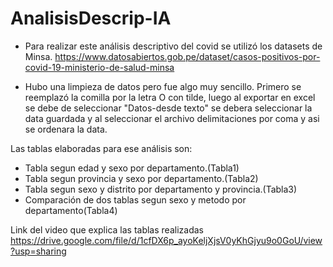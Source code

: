 # AnalisisDescrip-IA

- Para realizar este análisis descriptivo del covid se utilizó los datasets de Minsa.
https://www.datosabiertos.gob.pe/dataset/casos-positivos-por-covid-19-ministerio-de-salud-minsa

- Hubo una limpieza de datos pero fue algo muy sencillo. Primero se reemplazó la comilla por la letra O con tilde,
luego al exportar en excel se debe de seleccionar "Datos-desde texto" se debera seleccionar la data guardada y 
al seleccionar el archivo delimitaciones por coma y asi se ordenara la data.

Las tablas elaboradas para ese análisis son:
- Tabla segun edad y sexo por departamento.(Tabla1)
- Tabla segun provincia y sexo por departamento.(Tabla2)
- Tabla segun sexo y distrito por departamento y provincia.(Tabla3)
- Comparación de dos tablas segun sexo y metodo por departamento(Tabla4)

Link del video que explica las tablas realizadas
https://drive.google.com/file/d/1cfDX6p_ayoKeljXjsV0yKhGjyu9o0GoU/view?usp=sharing
